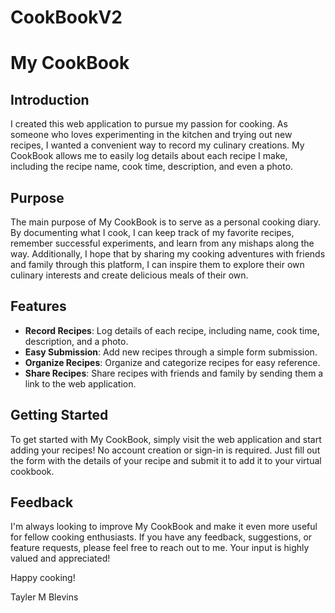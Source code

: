 # CookBookV2
# My CookBook

## Introduction
I created this web application to pursue my passion for cooking. As someone who loves experimenting in the kitchen and trying out new recipes, I wanted a convenient way to record my culinary creations. My CookBook allows me to easily log details about each recipe I make, including the recipe name, cook time, description, and even a photo.

## Purpose
The main purpose of My CookBook is to serve as a personal cooking diary. By documenting what I cook, I can keep track of my favorite recipes, remember successful experiments, and learn from any mishaps along the way. Additionally, I hope that by sharing my cooking adventures with friends and family through this platform, I can inspire them to explore their own culinary interests and create delicious meals of their own.

## Features
- **Record Recipes**: Log details of each recipe, including name, cook time, description, and a photo.
- **Easy Submission**: Add new recipes through a simple form submission.
- **Organize Recipes**: Organize and categorize recipes for easy reference.
- **Share Recipes**: Share recipes with friends and family by sending them a link to the web application.

## Getting Started
To get started with My CookBook, simply visit the web application and start adding your recipes! No account creation or sign-in is required. Just fill out the form with the details of your recipe and submit it to add it to your virtual cookbook.

## Feedback
I'm always looking to improve My CookBook and make it even more useful for fellow cooking enthusiasts. If you have any feedback, suggestions, or feature requests, please feel free to reach out to me. Your input is highly valued and appreciated!

Happy cooking!

Tayler M Blevins

